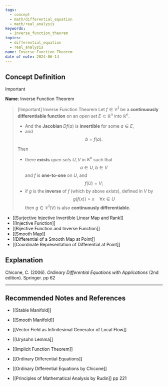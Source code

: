 ```yaml
---
tags:
  - concept
  - math/differential_equation
  - math/real_analysis
keywords:
  - inverse_function_theorem
topics:
  - differential_equation
  - real_analysis
name: Inverse Function Theorem
date of note: 2024-06-14
---
```


## Concept Definition

>[!important]
>**Name**: Inverse Function Theorem

>[!important] Inverse Function Theorem
>Let $f \in \mathcal{C}^{1}$ be a **continuously differentiable function** on an *open set* $E \subset \mathbb{R}^{n}$ into $\mathbb{R}^{n}$.
>- And the **Jacobian** $D f(a)$ is **invertible** for some $a \in E$, 
>- and $$b = f(a).$$
>  
>Then 
>- there **exists** *open sets* $U, V$ in $\mathbb{R}^{n}$  such that $$a \in U,\; b\in V$$ and $f$ is **one-to-one** on $U$, and $$f(U) = V;$$
>- if $g$ is the **inverse** of $f$ (which by above *exists*), defined in $V$ by $$g(f(x)) = x\quad \forall x\in U$$ then $g\in \mathcal{C}^{1}(V)$ is also **continuously differentiable.**

- [[Surjective Injective Invertible Linear Map and Rank]]
- [[Injective Function]]
- [[Bijective Function and Inverse Function]]
- [[Smooth Map]]
- [[Differential of a Smooth Map at Point]]
- [[Coordinate Representation of Differential at Point]]


## Explanation


Chicone, C. (2006). _Ordinary Differential Equations with Applications_ (2nd edition). Springer. pp 62



-----------
##  Recommended Notes and References

- [[Stable Manifold]]
- [[Smooth Manifold]]

- [[Vector Field as Infinitesimal Generator of Local Flow]]
- [[Urysohn Lemma]]
- [[Implicit Function Theorem]]

- [[Ordinary Differential Equations]]

- [[Ordinary Differential Equations by Chicone]]
- [[Principles of Mathematical Analysis by Rudin]] pp 221
